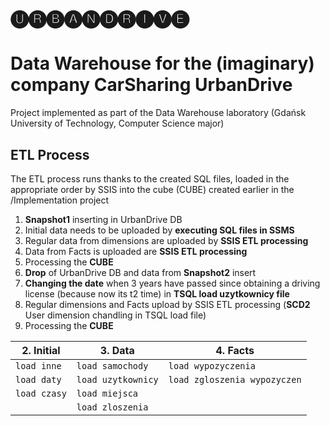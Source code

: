 # 🅤🅡🅑🅐🅝🅓🅡🅘🅥🅔
# Data Warehouse for the (imaginary) company CarSharing UrbanDrive
Project implemented as part of the Data Warehouse laboratory (Gdańsk University of Technology, Computer Science major)

  
## ETL Process
The ETL process runs thanks to the created SQL files, loaded in the appropriate order by SSIS into the cube (CUBE) created earlier in the /Implementation project  
1. **Snapshot1** inserting in UrbanDrive DB
2. Initial data needs to be uploaded by **executing SQL files in SSMS**
3. Regular data from dimensions are uploaded by **SSIS ETL processing**
4. Data from Facts is uploaded are **SSIS ETL processing**
5. Processing the **CUBE**
6. **Drop** of UrbanDrive DB and data from **Snapshot2** insert
7. **Changing the date** when 3 years have passed since obtaining a driving license (because now its t2 time) in **TSQL load uzytkownicy file**
8. Regular dimensions and Facts upload by SSIS ETL processing (**SCD2** User dimension chandling in TSQL load file)
9. Processing the **CUBE**

| 2. Initial | 3. Data | 4. Facts |
| ---------- | ----------------- | -------------------------- |
| `load inne`  | `load samochody`    | `load wypozyczenia`          |
| `load daty`  | `load uzytkownicy`  | `load zgloszenia wypozyczen` |
| `load czasy` | `load miejsca`      |                            |
|              | `load zloszenia`    |                            |
